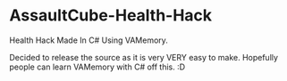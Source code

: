 # AssaultCube-Health-Hack
Health Hack Made In C# Using VAMemory.

Decided to release the source as it is very VERY easy to make. 
Hopefully people can learn VAMemory with C# off this. :D
